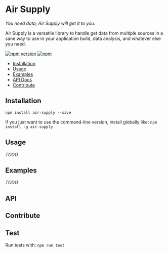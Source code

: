 # Air Supply

_You need data; Air Supply will get it to you._

Air Supply is a versatile library to handle get data from multiple sources in a sane way to use in your application build, data analysis, and whatever else you need.

[![npm version](https://img.shields.io/npm/v/air-supply.svg?style=flat-square)](https://www.npmjs.com/package/air-supply)
[![npm](https://img.shields.io/npm/dm/air-supply.svg?style=flat-square)](https://www.npmjs.com/package/air-supply)

- [Installation](#installation)
- [Usage](#usage)
- [Examples](#examples)
- [API Docs](#api)
- [Contribute](#contribute)

## Installation

`npm install air-supply --save`

If you just want to use the command-line version, install globally like: `npm install -g air-supply`

## Usage

_TODO_

## Examples

_TODO_

## API

## Contribute

## Test

Run tests with: `npm run test`
